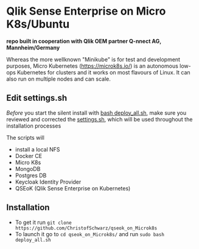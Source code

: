 # Qlik Sense Enterprise on Micro K8s/Ubuntu

**repo built in cooperation with Qlik OEM partner Q-nnect AG, Mannheim/Germany**

Whereas the more wellknown "Minikube" is for test and development purposes, Micro Kubernetes (https://microk8s.io/) is 
an autonomous low-ops Kubernetes for clusters and it works on most flavours of Linux. It can also run on multiple nodes and can scale.

## Edit settings.sh

*Before* you start the silent install with <a href="deploy_all.sh">bash deploy_all.sh</a>, make sure you reviewed and corrected the 
<a href="settings.sh">settings.sh</a>, which will be used throughout the installation processes

The scripts will
 - install a local NFS 
 - Docker CE
 - Micro K8s
 - MongoDB
 - Postgres DB 
 - Keycloak Identity Provider
 - QSEoK (Qlik Sense Enterprise on Kubernetes)

## Installation 
 - To get it run `git clone https://github.com/ChristofSchwarz/qseok_on_Microk8s`
 - To launch it go to `cd qseok_on_Microk8s/` and run `sudo bash deploy_all.sh`
 

